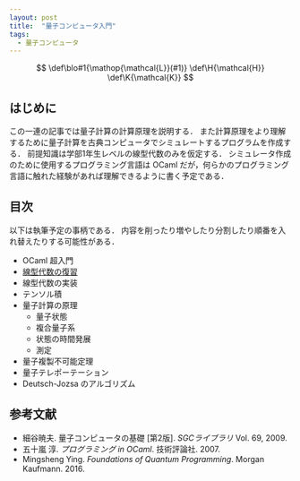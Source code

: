 ```yaml
---
layout: post
title:  "量子コンピュータ入門"
tags:
  - 量子コンピュータ
---
```

$$
\def\blo#1{\mathop{\mathcal{L}}(#1)}
\def\H{\mathcal{H}}
\def\K{\mathcal{K}}
$$

## はじめに
この一連の記事では量子計算の計算原理を説明する．
また計算原理をより理解するために量子計算を古典コンピュータでシミュレートするプログラムを作成する．
前提知識は学部1年生レベルの線型代数のみを仮定する．
シミュレータ作成のために使用するプログラミング言語は OCaml だが，何らかのプログラミング言語に触れた経験があれば理解できるように書く予定である．

## 目次
以下は執筆予定の事柄である．
内容を削ったり増やしたり分割したり順番を入れ替えたりする可能性がある．

- OCaml 超入門
- [線型代数の復習](introduction-to-linear-algebra.html)
- 線型代数の実装
- テンソル積
- 量子計算の原理
  - 量子状態
  - 複合量子系
  - 状態の時間発展
  - 測定
- 量子複製不可能定理
- 量子テレポーテーション
- Deutsch-Jozsa のアルゴリズム

## 参考文献
- 細谷暁夫. 量子コンピュータの基礎 [第2版]. *SGCライブラリ* Vol. 69, 2009.
- 五十嵐 淳. *プログラミング in OCaml*. 技術評論社. 2007.
- Mingsheng Ying. *Foundations of Quantum Programming*. Morgan Kaufmann. 2016.
